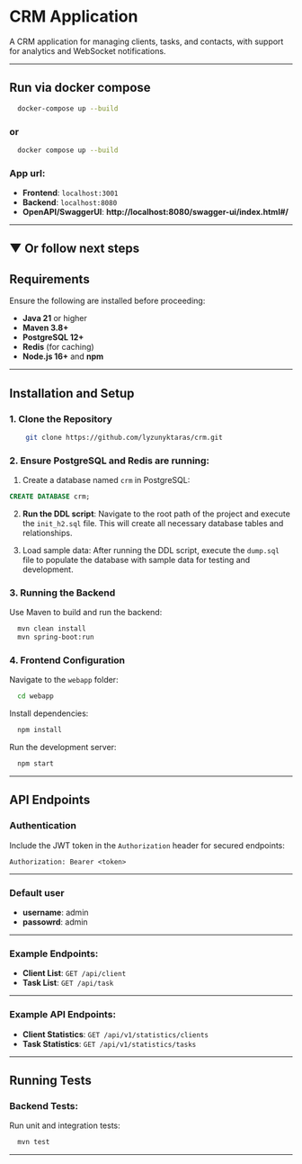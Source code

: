 # CRM Application

A CRM application for managing clients, tasks, and contacts, with support for analytics and WebSocket notifications.

---
## Run via docker compose
```bash
  docker-compose up --build
```
### or 
```bash
  docker compose up --build
```

### App url:
- **Frontend**: `localhost:3001` 
- **Backend**: `localhost:8080` 
- **OpenAPI/SwaggerUI**: **http://localhost:8080/swagger-ui/index.html#/**
---
## ▼ Or follow next steps

## Requirements

Ensure the following are installed before proceeding:
- **Java 21** or higher
- **Maven 3.8+**
- **PostgreSQL 12+**
- **Redis** (for caching)
- **Node.js 16+** and **npm**

---

## Installation and Setup

### 1. Clone the Repository
```bash
    git clone https://github.com/lyzunyktaras/crm.git
```
### 2. Ensure PostgreSQL and Redis are running:
1. Create a database named `crm` in PostgreSQL:
```sql
CREATE DATABASE crm;
```
2. **Run the DDL script**:
Navigate to the root path of the project and execute the `init_h2.sql` file.
This will create all necessary database tables and relationships.

3. Load sample data: After running the DDL script, execute the `dump.sql` file to populate the database with sample data for testing and development.

### 3. Running the Backend
Use Maven to build and run the backend:
```bash
  mvn clean install
  mvn spring-boot:run
```

### 4. Frontend Configuration
Navigate to the `webapp` folder:
```bash
  cd webapp
```

Install dependencies:
```bash
  npm install
```

Run the development server:
```bash
  npm start
```

---

## API Endpoints

### Authentication
Include the JWT token in the `Authorization` header for secured endpoints:
```
Authorization: Bearer <token>
```
---
### Default user
- **username**: admin
- **passowrd**: admin
---

### Example Endpoints:
- **Client List**: `GET /api/client`
- **Task List**: `GET /api/task`

---

### Example API Endpoints:
- **Client Statistics**: `GET /api/v1/statistics/clients`
- **Task Statistics**: `GET /api/v1/statistics/tasks`

---

## Running Tests

### Backend Tests:
Run unit and integration tests:
```bash
  mvn test
```
---
